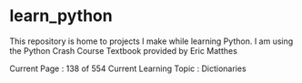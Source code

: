 # learn_python

This repository is home to projects I make while learning Python. I am using the Python Crash Course Textbook provided by Eric Matthes

Current Page : 138 of 554
Current Learning Topic : Dictionaries
